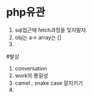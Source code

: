 # php유관

1. sql접근때 fetch과정을 잊지말자.
2. obj는 a-> array는 []
3. 
#발상   

1. conversation
2. work의 통일성
3. camel , snake case 잘지키기 
4. 